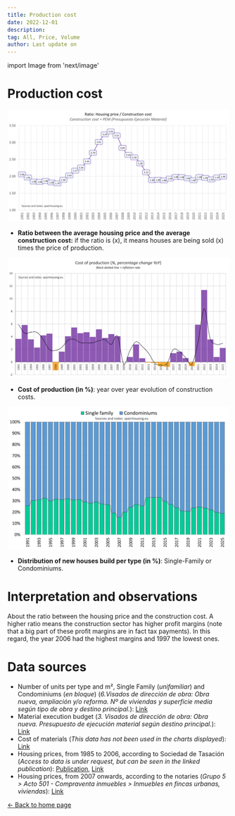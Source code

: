 ```yaml
---
title: Production cost
date: 2022-12-01
description:
tag: All, Price, Volume
author: Last update on
---
```


import Image from 'next/image'

# Production cost

[![Coste de construcción](/images/costratio.png)](/images/costratio.png)

- **Ratio between the average housing price and the average construction cost:** if the ratio is (x), it means houses are being sold (x) times the price of production.

[![Coste de materiales](/images/costchange.png)](/images/costchange.png)

- **Cost of production (in %)**: year over year evolution of construction costs.

[![Tipo de vivienda](/images/typehouse.png)](/images/typehouse.png)

- **Distribution of new houses build per type (in %)**: Single-Family or Condominiums.

# Interpretation and observations

About the ratio between the housing price and the construction cost. A higher ratio means the construction sector has higher profit margins (note that a big part of these profit margins are in fact tax payments). In this regard, the year 2006 had the highest margins and 1997 the lowest ones.

# Data sources

- Number of units per type and m², Single Family (_unifamiliar_) and Condominiums (_en bloque_) (_6.Visados de dirección de obra: Obra nueva, ampliación y/o reforma. Nº de viviendas y superficie media según tipo de obra y destino principal._): [Link](https://www.fomento.gob.es/BE/?nivel=2&orden=09000000)
- Material execution budget (_3. Visados de dirección de obra: Obra nueva. Presupuesto de ejecución material según destino principal._): [Link](https://www.fomento.gob.es/BE/?nivel=2&orden=09000000)
- Cost of materials (_This data has not been used in the charts displayed_): [Link](https://apps.fomento.gob.es/BoletinOnline/?nivel=2&orden=08000000)
- Housing prices, from 1985 to 2006, according to Sociedad de Tasación (_Access to data is under request, but can be seen in the linked publication_): [Publication](https://www.st-tasacion.es/ext/pdf/estudios/sep19/2-Evolucion_de_Precios_de_Vivienda.pdf), [Link](https://www.st-tasacion.es/informe-de-tendencias-digital/)
- Housing prices, from 2007 onwards, according to the notaries (_Grupo 5 > Acto 501 - Compraventa inmuebles > Inmuebles en fincas urbanas, viviendas_): [Link](http://www.notariado.org/liferay/web/cien/estadisticas-al-completo)

<div class="meta-line"><a class="meta-back" href="/">← Back to home page</a></div>
